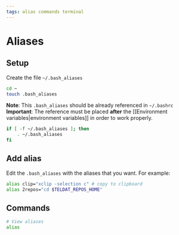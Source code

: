 ```yaml
---
tags: alias commands terminal
---
```


# Aliases
## Setup
Create the file `~/.bash_aliases` 
```bash
cd ~
touch .bash_aliases
```

**Note**: This `.bash_aliases` should be already referenced in `~/.bashrc`
**Important**: The reference must be placed **after** the [[Environment variables|environment variables]] in order to work properly.
```bash
if [ -f ~/.bash_aliases ]; then
    . ~/.bash_aliases
fi
```

## Add alias
Edit the `.bash_aliases` with the aliases that you want. For example:
```bash
alias clip="xclip -selection c" # copy to clipboard
alias 2repos="cd $TELDAT_REPOS_HOME"
```

## Commands
```bash
# View aliases
alias
```